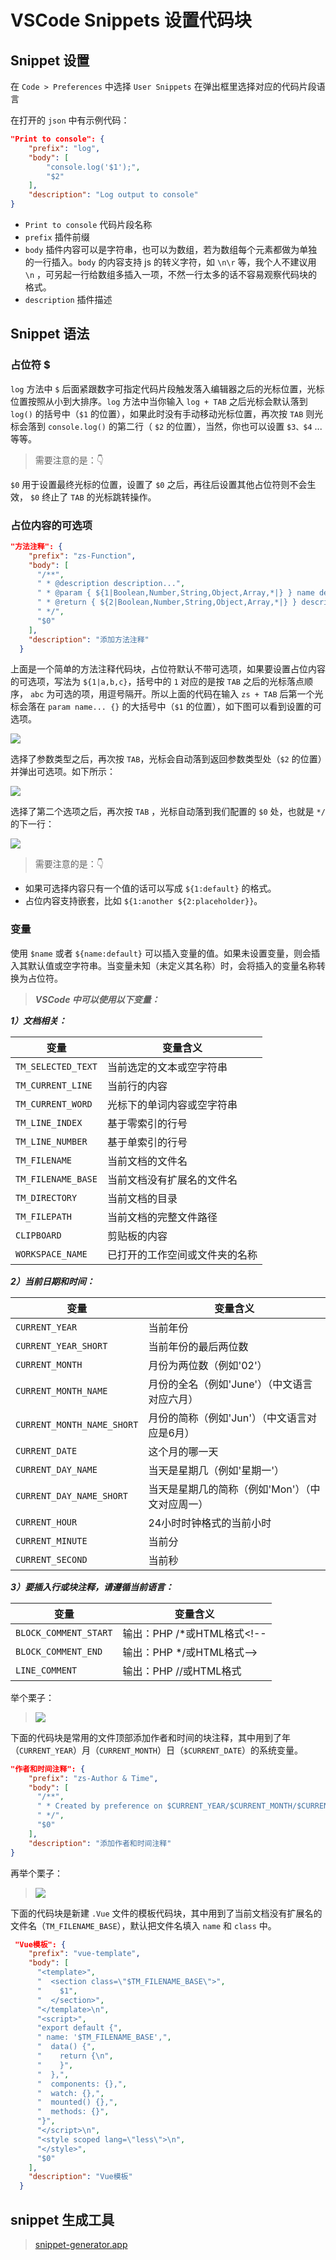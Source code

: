 # VSCode Snippets 设置代码块

## Snippet 设置

在 `Code > Preferences` 中选择 `User Snippets` 在弹出框里选择对应的代码片段语言

在打开的 `json` 中有示例代码：

```json
"Print to console": {
    "prefix": "log",
    "body": [
        "console.log('$1');",
        "$2"
    ],
    "description": "Log output to console"
}
```

- `Print to console` 代码片段名称
- `prefix` 插件前缀
- `body` 插件内容可以是字符串，也可以为数组，若为数组每个元素都做为单独的一行插入。`body` 的内容支持 js 的转义字符，如 `\n\r` 等，我个人不建议用 `\n` ，可另起一行给数组多插入一项，不然一行太多的话不容易观察代码块的格式。
- `description` 插件描述

## Snippet 语法

### 占位符 $

`log` 方法中 `$` 后面紧跟数字可指定代码片段触发落入编辑器之后的光标位置，光标位置按照从小到大排序。`log` 方法中当你输入 `log + TAB` 之后光标会默认落到 `log()` 的括号中（`$1` 的位置），如果此时没有手动移动光标位置，再次按 `TAB` 则光标会落到 `console.log()` 的第二行（ `$2` 的位置），当然，你也可以设置 `$3、$4` ... 等等。

> 需要注意的是：👇

`$0` 用于设置最终光标的位置，设置了 `$0` 之后，再往后设置其他占位符则不会生效， `$0` 终止了 `TAB` 的光标跳转操作。

### 占位内容的可选项

```json
"方法注释": {
    "prefix": "zs-Function",
    "body": [
      "/**",
      " * @description description...",
      " * @param { ${1|Boolean,Number,String,Object,Array,*|} } name description...",
      " * @return { ${2|Boolean,Number,String,Object,Array,*|} } description...",
      " */",
      "$0"
    ],
    "description": "添加方法注释"
  }
```

上面是一个简单的方法注释代码块，占位符默认不带可选项，如果要设置占位内容的可选项，写法为 `${1|a,b,c}`，括号中的 `1` 对应的是按 `TAB` 之后的光标落点顺序， `abc` 为可选的项，用逗号隔开。所以上面的代码在输入 `zs + TAB` 后第一个光标会落在 `param name... {}` 的大括号中（`$1` 的位置），如下图可以看到设置的可选项。

![](https://raw.githubusercontent.com/chuenwei0129/my-picgo-repo/master/ts/b785edf7c7fc4424a17c2e307bd63357_tplv-k3u1fbpfcp-zoom-in-crop-mark_4536_0_0_0.webp)

选择了参数类型之后，再次按 `TAB`，光标会自动落到返回参数类型处（`$2` 的位置）并弹出可选项。如下所示：

![](https://raw.githubusercontent.com/chuenwei0129/my-picgo-repo/master/ts/06d157ea12cb4f50a81382f1c899a681_tplv-k3u1fbpfcp-zoom-in-crop-mark_4536_0_0_0.webp)

选择了第二个选项之后，再次按 `TAB` ，光标自动落到我们配置的 `$0` 处，也就是 `*/` 的下一行：

![](https://raw.githubusercontent.com/chuenwei0129/my-picgo-repo/master/ts/955b0a49efa54691ba0599e934e6813b_tplv-k3u1fbpfcp-zoom-in-crop-mark_4536_0_0_0.webp)

> 需要注意的是：👇

- 如果可选择内容只有一个值的话可以写成 `${1:default}` 的格式。
- 占位内容支持嵌套，比如 `${1:another ${2:placeholder}}`。

### 变量

使用 `$name` 或者 `${name:default}` 可以插入变量的值。如果未设置变量，则会插入其默认值或空字符串。当变量未知（未定义其名称）时，会将插入的变量名称转换为占位符。

> _**VSCode 中可以使用以下变量：**_

_**1）文档相关：**_

| 变量               | 变量含义                       |
| ------------------ | ------------------------------ |
| `TM_SELECTED_TEXT` | 当前选定的文本或空字符串       |
| `TM_CURRENT_LINE`  | 当前行的内容                   |
| `TM_CURRENT_WORD`  | 光标下的单词内容或空字符串     |
| `TM_LINE_INDEX`    | 基于零索引的行号               |
| `TM_LINE_NUMBER`   | 基于单索引的行号               |
| `TM_FILENAME`      | 当前文档的文件名               |
| `TM_FILENAME_BASE` | 当前文档没有扩展名的文件名     |
| `TM_DIRECTORY`     | 当前文档的目录                 |
| `TM_FILEPATH`      | 当前文档的完整文件路径         |
| `CLIPBOARD`        | 剪贴板的内容                   |
| `WORKSPACE_NAME`   | 已打开的工作空间或文件夹的名称 |

_**2）当前日期和时间：**_

| 变量                       | 变量含义                                        |
| -------------------------- | ----------------------------------------------- |
| `CURRENT_YEAR`             | 当前年份                                        |
| `CURRENT_YEAR_SHORT`       | 当前年份的最后两位数                            |
| `CURRENT_MONTH`            | 月份为两位数（例如'02'）                        |
| `CURRENT_MONTH_NAME`       | 月份的全名（例如'June'）（中文语言对应六月）    |
| `CURRENT_MONTH_NAME_SHORT` | 月份的简称（例如'Jun'）（中文语言对应是6月）    |
| `CURRENT_DATE`             | 这个月的哪一天                                  |
| `CURRENT_DAY_NAME`         | 当天是星期几（例如'星期一'）                    |
| `CURRENT_DAY_NAME_SHORT`   | 当天是星期几的简称（例如'Mon'）（中文对应周一） |
| `CURRENT_HOUR`             | 24小时时钟格式的当前小时                        |
| `CURRENT_MINUTE`           | 当前分                                          |
| `CURRENT_SECOND`           | 当前秒                                          |

_**3）要插入行或块注释，请遵循当前语言：**_

| 变量                  | 变量含义                    |
| --------------------- | --------------------------- |
| `BLOCK_COMMENT_START` | 输出：PHP /\*或HTML格式<!-- |
| `BLOCK_COMMENT_END`   | 输出：PHP \*/或HTML格式-->  |
| `LINE_COMMENT`        | 输出：PHP //或HTML格式      |

举个栗子：

> ![](https://raw.githubusercontent.com/chuenwei0129/my-picgo-repo/master/ts/2d253ba67a4b49dd92a171fb16f55f6c_tplv-k3u1fbpfcp-zoom-in-crop-mark_4536_0_0_0.webp)

下面的代码块是常用的文件顶部添加作者和时间的块注释，其中用到了年（`CURRENT_YEAR`）月（`CURRENT_MONTH`）日（`$CURRENT_DATE`）的系统变量。

```json
"作者和时间注释": {
    "prefix": "zs-Author & Time",
    "body": [
      "/**",
      " * Created by preference on $CURRENT_YEAR/$CURRENT_MONTH/$CURRENT_DATE",
      " */",
      "$0"
    ],
    "description": "添加作者和时间注释"
}
```

再举个栗子：

> ![](https://raw.githubusercontent.com/chuenwei0129/my-picgo-repo/master/ts/2d253ba67a4b49dd92a171fb16f55f6c_tplv-k3u1fbpfcp-zoom-in-crop-mark_4536_0_0_0.webp)

下面的代码块是新建 `.Vue` 文件的模板代码块，其中用到了当前文档没有扩展名的文件名（`TM_FILENAME_BASE`），默认把文件名填入 `name` 和 `class` 中。

```json
 "Vue模板": {
    "prefix": "vue-template",
    "body": [
      "<template>",
      "  <section class=\"$TM_FILENAME_BASE\">",
      "    $1",
      "  </section>",
      "</template>\n",
      "<script>",
      "export default {",
      " name: '$TM_FILENAME_BASE',",
      "  data() {",
      "    return {\n",
      "    }",
      "  },",
      "  components: {},",
      "  watch: {},",
      "  mounted() {},",
      "  methods: {}",
      "}",
      "</script>\n",
      "<style scoped lang=\"less\">\n",
      "</style>",
      "$0"
    ],
    "description": "Vue模板"
  }
```

## snippet 生成工具

> [snippet-generator.app](https://snippet-generator.app/?description=&tabtrigger=&snippet=&mode=vscode)
